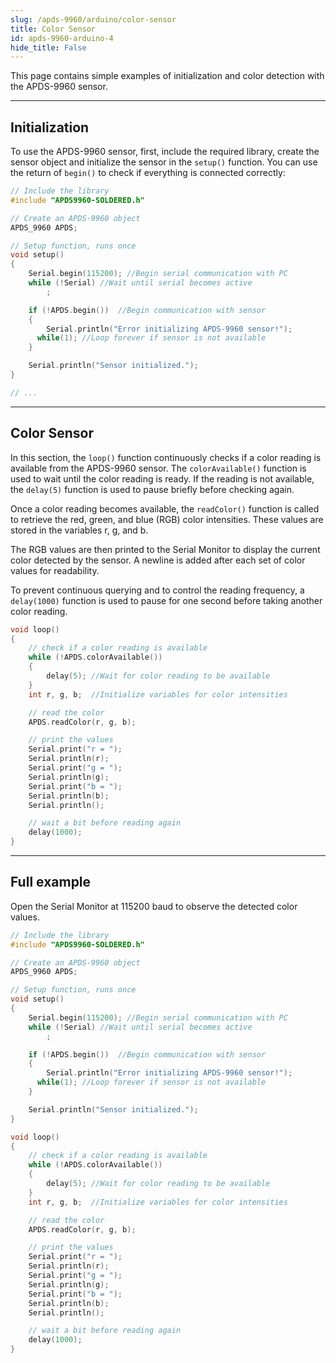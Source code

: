 ```yaml
---
slug: /apds-9960/arduino/color-sensor
title: Color Sensor
id: apds-9960-arduino-4
hide_title: False
---
```



This page contains simple examples of initialization and color detection with the APDS-9960 sensor.

---

## Initialization

To use the APDS-9960 sensor, first, include the required library, create the sensor object and initialize the sensor in the `setup()` function. You can use the return of `begin()` to check if everything is connected correctly:

```cpp
// Include the library
#include "APDS9960-SOLDERED.h"

// Create an APDS-9960 object
APDS_9960 APDS;

// Setup function, runs once
void setup()
{
    Serial.begin(115200); //Begin serial communication with PC
    while (!Serial) //Wait until serial becomes active
        ;

    if (!APDS.begin())  //Begin communication with sensor
    {
        Serial.println("Error initializing APDS-9960 sensor!");
      while(1); //Loop forever if sensor is not available
    }

    Serial.println("Sensor initialized.");
}

// ...
```

<FunctionDocumentation
  functionName="APDS.begin()"
  description="Initializes the APDS-9960 sensor, setting up communication over I2C and verifying its presence."
  returnDescription="True if initialization is successful, false otherwise."
  parameters={[]}
/>

---

## Color Sensor

In this section, the `loop()` function continuously checks if a color reading is available from the APDS-9960 sensor. The `colorAvailable()` function is used to wait until the color reading is ready. If the reading is not available, the `delay(5)` function is used to pause briefly before checking again.

Once a color reading becomes available, the `readColor()` function is called to retrieve the red, green, and blue (RGB) color intensities. These values are stored in the variables r, g, and b.

The RGB values are then printed to the Serial Monitor to display the current color detected by the sensor. A newline is added after each set of color values for readability.

To prevent continuous querying and to control the reading frequency, a `delay(1000)` function is used to pause for one second before taking another color reading.

```cpp
void loop()
{
    // check if a color reading is available
    while (!APDS.colorAvailable())
    {
        delay(5); //Wait for color reading to be available
    }
    int r, g, b;  //Initialize variables for color intensities

    // read the color
    APDS.readColor(r, g, b);

    // print the values
    Serial.print("r = ");
    Serial.println(r);
    Serial.print("g = ");
    Serial.println(g);
    Serial.print("b = ");
    Serial.println(b);
    Serial.println();

    // wait a bit before reading again
    delay(1000);
}
```

<FunctionDocumentation
  functionName="APDS.colorAvailable()"
  description="Enables the color sensor and verifies the sensor's status."
  returnDescription="1 if color data is available, 0 otherwise."
  parameters={[]}
/>

<FunctionDocumentation
  functionName="APDS.readColor()"
  description="Reads color data (clear, red, green, and blue) from the APDS9960 sensor and stores the values in references."
  returnDescription="True if the data is successfully read and false if an error occurs, setting the color values to -1 in case of failure."
  parameters={[]}
/>

---

## Full example

Open the Serial Monitor at 115200 baud to observe the detected color values.

```cpp
// Include the library
#include "APDS9960-SOLDERED.h"

// Create an APDS-9960 object
APDS_9960 APDS;

// Setup function, runs once
void setup()
{
    Serial.begin(115200); //Begin serial communication with PC
    while (!Serial) //Wait until serial becomes active
        ;

    if (!APDS.begin())  //Begin communication with sensor
    {
        Serial.println("Error initializing APDS-9960 sensor!");
      while(1); //Loop forever if sensor is not available
    }

    Serial.println("Sensor initialized.");
}

void loop()
{
    // check if a color reading is available
    while (!APDS.colorAvailable())
    {
        delay(5); //Wait for color reading to be available
    }
    int r, g, b;  //Initialize variables for color intensities

    // read the color
    APDS.readColor(r, g, b);

    // print the values
    Serial.print("r = ");
    Serial.println(r);
    Serial.print("g = ");
    Serial.println(g);
    Serial.print("b = ");
    Serial.println(b);
    Serial.println();

    // wait a bit before reading again
    delay(1000);
}
```

<QuickLink 
  title="ColorSensor.ino" 
  description="Example file for using the APDS-9960 sensor with easyC/Qwiic/I2C"
  url="https://github.com/SolderedElectronics/Soldered-APDS9960-Light-Gesture-Color-Sensor-Arduino-Library/blob/main/examples/ColorSensor/ColorSensor.ino" 
/>